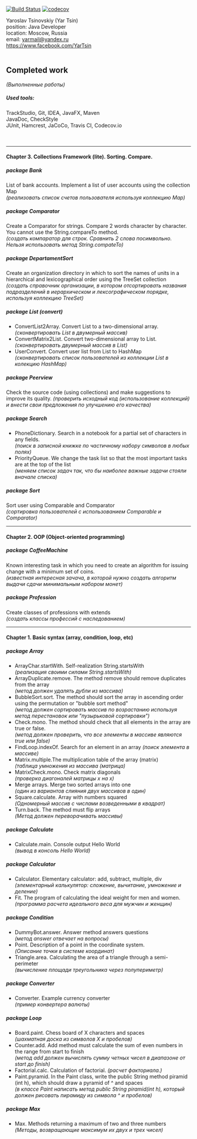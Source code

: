[![Build Status](https://travis-ci.org/yarmail/job4j.svg?branch=master)](https://travis-ci.org/yarmail/job4j)
[![codecov](https://codecov.io/gh/yarmail/job4j/branch/master/graph/badge.svg)](https://codecov.io/gh/yarmail/job4j)

Yaroslav Tsinovskiy (Yar Tsin)<br> 
position: Java Developer<br> 
location: Moscow, Russia<br>
email: yarmail@yandex.ru<br>
https://www.facebook.com/YarTsin
<br><br>

## Completed work 
*(Выполненные работы)*

##### Used tools:
TrackStudio, Git, IDEA, JavaFX, Maven <br>
JavaDoc, СheckStyle <br> 
JUnit, Hamcrest, JaCoCo, Travis CI, Codecov.io  
<br><br>

---
#### Chapter 3. Collections Framework (lite). Sorting. Compare. 

##### package Bank
List of bank accounts. Implement a list of user 
accounts using the collection Map <br>
 *(реализовать список счетов пользователя используя 
 коллекцию Map)*

##### package Comparator
Create a Comparator for strings. Compare 2 words character 
by character. You cannot use the String.compareTo method.<br>
 *(создать компаратор для строк. Сравнить 2 слова посимвольно.
Нельзя использовать метод String.compateTo)*

##### package DepartamentSort
Create an organization directory in which to sort the 
names of units in a hierarchical and lexicographical 
order using the TreeSet collection <br>
 *(создать справочник организации, в котором 
 отсортировать названия подразделений в иерархическом 
 и лексографическом порядке, используя 
 коллекцию TreeSet)*
 
##### package List (convert)
* ConvertList2Array. Convert List to a 
two-dimensional array. <br>
 *(сконвертировать List в двумерный массив)*
* ConvertMatrix2List. Convert two-dimensional 
array to List.   <br>
 *(сконвертировать двумерный массив в List)*
* UserConvert. Convert user list from List to 
HashMap  <br>
 *(сконвертировать список пользователей из 
коллекции List в колекцию HashMap)*

##### package Peerview
Check the source code (using collections) 
and make suggestions to improve its quality.
 *(проверить исходный код (использование коллекций)
и внести свои предложения по улучшению его качества)*

##### package Search
* PhoneDictionary. Search in a notebook for 
a partial set of characters in any fields. <br>
 *(поиск в записной книжке по частичному 
набору символов в любых полях)*
* PriorityQueue. We change the task list so 
that the most important tasks are at the 
top of the list <br>
 *(меняем список задач так, что бы наиболее 
важные задачи стояли вначале списка)*

##### package Sort
Sort user using Comparable and Comparator <br>
 *(сортировка пользователей с использованием
Comparable и Comparator)* 

---
#### Chapter 2. OOP (Object-oriented programming)

##### package CoffeeMachine 
Known interesting task in which you need to create 
an algorithm for issuing change with a minimum set of coins.<br>
 *(известная интересная зачача, в которой нужно 
создать алгоритм выдачи сдачи минимальным набором монет)*

##### package Profession
Create classes of professions with extends <br> 
 *(создать классы профессий с наследованием)*
 
---
#### Chapter 1. Basic syntax (array, condition, loop, etc)

##### package Array
* ArrayChar.startWith. Self-realization 
String.startsWith <br>
 *(реализация своими силами String.startsWith)*
* ArrayDuplicate.remove. The method remove 
should remove duplicates from the array  
 *(метод должен удалять дубли из массива)*
* BubbleSort.sort. The method should sort 
the array in ascending order using the 
permutation or "bubble sort method"   
 *(метод должен сортировать массив 
по возрастанию используя метод перестановок 
или "пузырьковой сортировки")*
* Check.mono. The method should check that all 
elements in the array are true or false.  
 *(метод должен проверить, что все элементы в 
 массиве являются true или false)*
* FindLoop.indexOf. Search for an element in 
an array
 *(поиск элемента в массиве)*
* Matrix.multiple.The multiplication table 
of the array (matrix)  
 *(таблица умножения из массива (матрица)*
* MatrixCheck.mono. Check matrix diagonals  
 *(проверка диагоналей матрицы x на x)*
* Merge arrays. Merge two sorted arrays into one  
 *(один из вариантов слияния двух массивов в один)*
* Square.calculate. Array with numbers squared  
 *(Одномерный массив с числами возведенными 
в квадрат)*
* Turn.back. The method must flip arrays  
 *(Метод должен переворачивать массивы)*

##### package Calculate
* Calculate.main. Console output Hello World   
*(вывод в консоль Hello World)*

##### package Calculator
* Calculator. Elementary calculator: 
add, subtract, multiple, div  
 *(элементарный калькулятор: сложение, 
 вычитание, умножение и деление)*
* Fit. The program of calculating the 
ideal weight for men and women.  
 *(программа расчета идеального веса 
 для мужчин и женщин)*

##### package Condition
* DummyBot.answer. Answer method answers 
questions  
 *(метод answer отвечает на вопросы)*
* Point. Description of a point in the 
coordinate system.  
 *(Описание точки в системе координат)* 
* Triangle.area. Calculating the area of 
a triangle through a semi-perimeter  
 *(вычисление площади треугольника через 
 полупериметр)*

##### package Converter
* Converter. Example currency converter  
 *(пример конвертера валюты)*
 
##### package Loop
* Board.paint. Chess board of X characters 
and spaces  
 *(шахматная доска из символов X и пробелов)*
* Counter.add. Add method must calculate the 
sum of even numbers in the range from start 
to finish  
 *(метод add должен вычислять сумму четных чисел 
 в диапазоне от start до finish)*
* Factorial.calc. Calculation of factorial.
 *(расчет факториала.)*
* Paint.pyramid. In the Paint class, write the 
public String method piramid (int h), 
which should draw a pyramid of ^ and spaces  
 *(в классе Paint написать метод public 
 String piramid(int h), который должен рисовать 
 пирамиду из символа ^ и пробелов)*

##### package Max
* Max. Methods returning a maximum of two and 
three numbers  
 *(Методы, возвращающие максимум их двух и 
 трех чисел)*
 